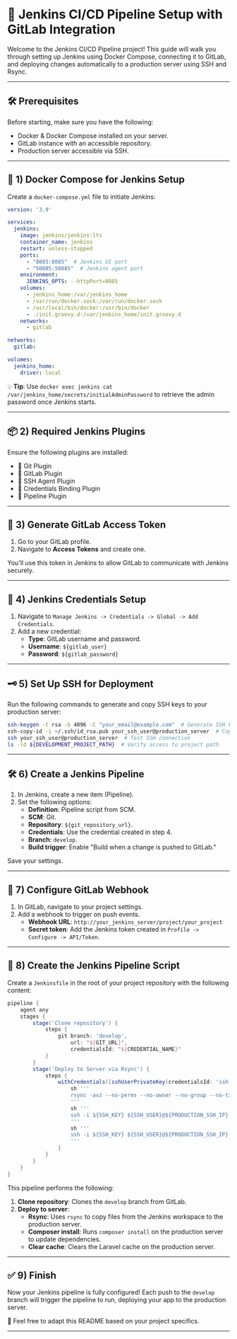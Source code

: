 
# 🚀 Jenkins CI/CD Pipeline Setup with GitLab Integration

Welcome to the Jenkins CI/CD Pipeline project! This guide will walk you through setting up Jenkins using Docker Compose, connecting it to GitLab, and deploying changes automatically to a production server using SSH and Rsync.

---

## 🛠 Prerequisites

Before starting, make sure you have the following:

- Docker & Docker Compose installed on your server.
- GitLab instance with an accessible repository.
- Production server accessible via SSH.

---

## 🐳 1) Docker Compose for Jenkins Setup

Create a `docker-compose.yml` file to initiate Jenkins:

```yaml
version: '3.9'

services:
  jenkins:
    image: jenkins/jenkins:lts
    container_name: jenkins
    restart: unless-stopped
    ports:
      - "8085:8085"  # Jenkins UI port
      - "50085:50085"  # Jenkins agent port
    environment:
      JENKINS_OPTS: --httpPort=8085
    volumes:
      - jenkins_home:/var/jenkins_home
      - /var/run/docker.sock:/var/run/docker.sock
      - /usr/local/bin/docker:/usr/bin/docker
      - ./init.groovy.d:/var/jenkins_home/init.groovy.d
    networks:
      - gitlab

networks:
  gitlab:

volumes:
  jenkins_home:
    driver: local
```

💡 **Tip**: Use `docker exec jenkins cat /var/jenkins_home/secrets/initialAdminPassword` to retrieve the admin password once Jenkins starts.

---

## 📦 2) Required Jenkins Plugins

Ensure the following plugins are installed:

- 🧩 Git Plugin
- 🧩 GitLab Plugin
- 🧩 SSH Agent Plugin
- 🧩 Credentials Binding Plugin
- 🧩 Pipeline Plugin

---

## 🔐 3) Generate GitLab Access Token

1. Go to your GitLab profile.
2. Navigate to **Access Tokens** and create one.

You'll use this token in Jenkins to allow GitLab to communicate with Jenkins securely.

---

## 🔑 4) Jenkins Credentials Setup

1. Navigate to `Manage Jenkins -> Credentials -> Global -> Add Credentials`.
2. Add a new credential:
   - **Type**: GitLab username and password.
   - **Username**: `${gitlab_user}`
   - **Password**: `${gitlab_password}`

---

## 🗝 5) Set Up SSH for Deployment

Run the following commands to generate and copy SSH keys to your production server:

```bash
ssh-keygen -t rsa -b 4096 -C "your_email@example.com"  # Generate SSH keys
ssh-copy-id -i ~/.ssh/id_rsa.pub your_ssh_user@production_server  # Copy public key
ssh your_ssh_user@production_server  # Test SSH connection
ls -ld ${DEVELOPMENT_PROJECT_PATH}  # Verify access to project path
```

---

## 🛠 6) Create a Jenkins Pipeline

1. In Jenkins, create a new item (Pipeline).
2. Set the following options:
   - **Definition**: Pipeline script from SCM.
   - **SCM**: Git.
   - **Repository**: `${git_repository_url}`.
   - **Credentials**: Use the credential created in step 4.
   - **Branch**: `develop`.
   - **Build trigger**: Enable "Build when a change is pushed to GitLab."

Save your settings.

---

## 🔔 7) Configure GitLab Webhook

1. In GitLab, navigate to your project settings.
2. Add a webhook to trigger on push events.
   - **Webhook URL**: `http://your_jenkins_server/project/your_project`
   - **Secret token**: Add the Jenkins token created in `Profile -> Configure -> API/Token`.

---

## 📝 8) Create the Jenkins Pipeline Script

Create a `Jenkinsfile` in the root of your project repository with the following content:

```groovy
pipeline {
    agent any
    stages {
        stage('Clone repository') {
            steps {
                git branch: 'develop', 
                    url: "${GIT_URL}", 
                    credentialsId: "${CREDENTIAL_NAME}"
            }
        }
        stage('Deploy to Server via Rsync') {
            steps {
                withCredentials([sshUserPrivateKey(credentialsId: 'ssh-credentials', keyFileVariable: 'SSH_KEY', usernameVariable: 'SSH_USER')]) {
                    sh '''
                    rsync -avz --no-perms --no-owner --no-group --no-times -e "ssh -i ${SSH_KEY}" ./ ${SSH_USER}@${PRODUCTION_SSH_IP}:${PRODUCTION_PROJECT_PATH}
                    '''
                    sh '''
                    ssh -i ${SSH_KEY} ${SSH_USER}@${PRODUCTION_SSH_IP} 'cd ${DEVELOPMENT_PROJECT_PATH} && composer install --no-interaction --prefer-dist --optimize-autoloader'
                    '''
                    sh '''
                    ssh -i ${SSH_KEY} ${SSH_USER}@${PRODUCTION_SSH_IP} 'cd ${DEVELOPMENT_PROJECT_PATH} && php artisan cache:clear'
                    '''
                }
            }
        }
    }
}
```

This pipeline performs the following:
1. **Clone repository**: Clones the `develop` branch from GitLab.
2. **Deploy to server**: 
   - **Rsync**: Uses `rsync` to copy files from the Jenkins workspace to the production server.
   - **Composer install**: Runs `composer install` on the production server to update dependencies.
   - **Clear cache**: Clears the Laravel cache on the production server.

---

## ✅ 9) Finish

Now your Jenkins pipeline is fully configured! Each push to the `develop` branch will trigger the pipeline to run, deploying your app to the production server.

🎉 Feel free to adapt this README based on your project specifics.

---
